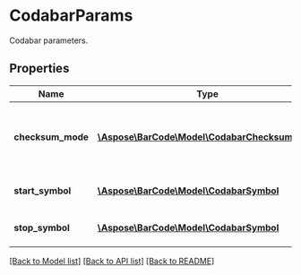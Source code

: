 # CodabarParams

Codabar parameters.

## Properties
Name | Type | Description | Notes
---- | ---- | ----------- | -----
**checksum_mode** | [**\Aspose\BarCode\Model\CodabarChecksumMode**](CodabarChecksumMode.md) | Checksum algorithm for Codabar barcodes. Default value: CodabarChecksumMode.Mod16. To enable checksum calculation set value EnableChecksum.Yes to property EnableChecksum. | [optional] 
**start_symbol** | [**\Aspose\BarCode\Model\CodabarSymbol**](CodabarSymbol.md) | Start symbol (character) of Codabar symbology. Default value: CodabarSymbol.A | [optional] 
**stop_symbol** | [**\Aspose\BarCode\Model\CodabarSymbol**](CodabarSymbol.md) | Stop symbol (character) of Codabar symbology. Default value: CodabarSymbol.A | [optional] 

[[Back to Model list]](../../README.md#documentation-for-models) [[Back to API list]](../../README.md#documentation-for-api-endpoints) [[Back to README]](../../README.md)


